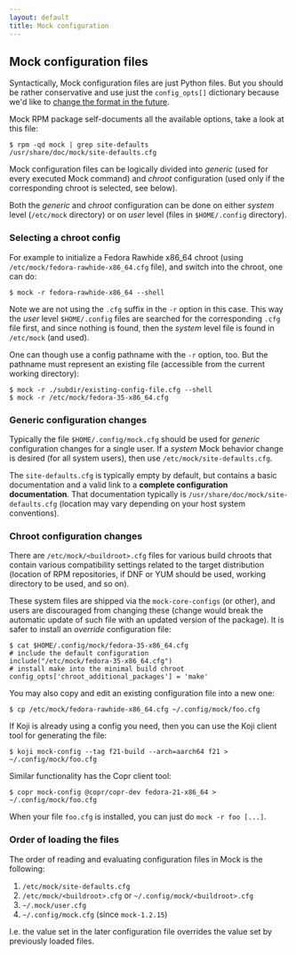 ```yaml
---
layout: default
title: Mock configuration
---
```


## Mock configuration files

Syntactically, Mock configuration files are just Python files.  But you should
be rather conservative and use just the `config_opts[]` dictionary because we'd
like to [change the format in the future](https://github.com/rpm-software-management/mock/issues/1060).

Mock RPM package self-documents all the available options, take a look at this
file:

    $ rpm -qd mock | grep site-defaults
    /usr/share/doc/mock/site-defaults.cfg

Mock configuration files can be logically divided into *generic* (used for every
executed Mock command) and *chroot* configuration (used only if the
corresponding chroot is selected, see below).

Both the *generic* and *chroot* configuration can be done on either
*system* level (`/etc/mock` directory) or on *user* level (files in
`$HOME/.config` directory).


### Selecting a chroot config

For example to initialize a Fedora Rawhide x86_64 chroot (using
`/etc/mock/fedora-rawhide-x86_64.cfg` file), and switch into the chroot, one can
do:

    $ mock -r fedora-rawhide-x86_64 --shell

Note we are not using the `.cfg` suffix in the `-r` option in this case.  This
way the *user* level `$HOME/.config` files are searched for the corresponding
`.cfg` file first, and since nothing is found, then the *system* level file is
found in `/etc/mock` (and used).

One can though use a config pathname with the `-r` option, too.  But the
pathname must represent an existing file (accessible from the current working
directory):

    $ mock -r ./subdir/existing-config-file.cfg --shell
    $ mock -r /etc/mock/fedora-35-x86_64.cfg

### Generic configuration changes

Typically the file `$HOME/.config/mock.cfg` should be used for *generic*
configuration changes for a single user.  If a *system* Mock behavior change
is desired (for all system users), then use `/etc/mock/site-defaults.cfg`.

The `site-defaults.cfg` is typically empty by default, but contains a basic
documentation and a valid link to a **complete configuration documentation**.
That documentation typically is `/usr/share/doc/mock/site-defaults.cfg`
(location may vary depending on your host system conventions).


### Chroot configuration changes

There are `/etc/mock/<buildroot>.cfg` files for various build chroots that
contain various compatibility settings related to the target distribution
(location of RPM repositories, if DNF or YUM should be used, working directory
to be used, and so on).

These system files are shipped via the `mock-core-configs` (or other), and users
are discouraged from changing these (change would break the automatic update of
such file with an updated version of the package).  It is safer to install an
*override* configuration file:

    $ cat $HOME/.config/mock/fedora-35-x86_64.cfg
    # include the default configuration
    include("/etc/mock/fedora-35-x86_64.cfg")
    # install make into the minimal build chroot
    config_opts['chroot_additional_packages'] = 'make'

You may also copy and edit an existing configuration file into a new one:

    $ cp /etc/mock/fedora-rawhide-x86_64.cfg ~/.config/mock/foo.cfg

If Koji is already using a config you need, then you can use the Koji client
tool for generating the file:

    $ koji mock-config --tag f21-build --arch=aarch64 f21 > ~/.config/mock/foo.cfg

Similar functionality has the Copr client tool:

    $ copr mock-config @copr/copr-dev fedora-21-x86_64 > ~/.config/mock/foo.cfg

When your file `foo.cfg` is installed, you can just do `mock -r foo [...]`.

### Order of loading the files

The order of reading and evaluating configuration files in Mock is the following:

1. `/etc/mock/site-defaults.cfg`
1. `/etc/mock/<buildroot>.cfg` or `~/.config/mock/<buildroot>.cfg`
1. `~/.mock/user.cfg`
1. `~/.config/mock.cfg` (since `mock-1.2.15`)

I.e. the value set in the later configuration file overrides the value set by
previously loaded files.
